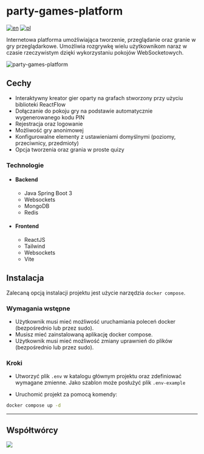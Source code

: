 # party-games-platform

[![en](https://img.shields.io/badge/lang-en-blue.svg)](https://github.com/srychert/party-games-platform/blob/main/README.md)
[![pl](https://img.shields.io/badge/lang-pl-red.svg)](https://github.com/srychert/party-games-platform/blob/main/README.pl.md)

Internetowa platforma umożliwiająca tworzenie, przeglądanie oraz granie w gry przeglądarkowe. Umożliwia rozgrywkę wielu użytkownikom naraz w czasie rzeczywistym dzięki wykorzystaniu pokojów WebSocketowych.

![party-games-platform](https://github.com/srychert/party-games-platform/assets/83415215/9cd1eaa3-accd-41e9-8ae7-6505f2c208fb)

## Cechy

-   Interaktywny kreator gier oparty na grafach stworzony przy użyciu biblioteki ReactFlow
-   Dołączanie do pokoju gry na podstawie automatycznie wygenerowanego kodu PIN
-   Rejestracja oraz logowanie
-   Możliwość gry anonimowej
-   Konfigurowalne elementy z ustawieniami domyślnymi (poziomy, przeciwnicy, przedmioty)
-   Opcja tworzenia oraz grania w proste quizy

### Technologie

-   #### Backend

    -   Java Spring Boot 3
    -   Websockets
    -   MongoDB
    -   Redis

-   #### Frontend

    -   ReactJS
    -   Tailwind
    -   Websockets
    -   Vite

## Instalacja

Zalecaną opcją instalacji projektu jest użycie narzędzia `docker compose`.

### Wymagania wstępne

-   Użytkownik musi mieć możliwość uruchamiania poleceń docker (bezpośrednio lub przez sudo).
-   Musisz mieć zainstalowaną aplikację docker compose.
-   Użytkownik musi mieć możliwość zmiany uprawnień do plików (bezpośrednio lub przez sudo).

### Kroki

-   Utworzyć plik `.env` w katalogu głównym projektu oraz zdefiniować wymagane zmienne. Jako szablon może posłużyć plik `.env-example`

-   Uruchomić projekt za pomocą komendy:

```bash
docker compose up -d
```

---

## Współtwórcy

<a href="https://github.com/srychert/party-games-platform/graphs/contributors">
  <img src="https://contrib.rocks/image?repo=srychert/party-games-platform" />
</a>
